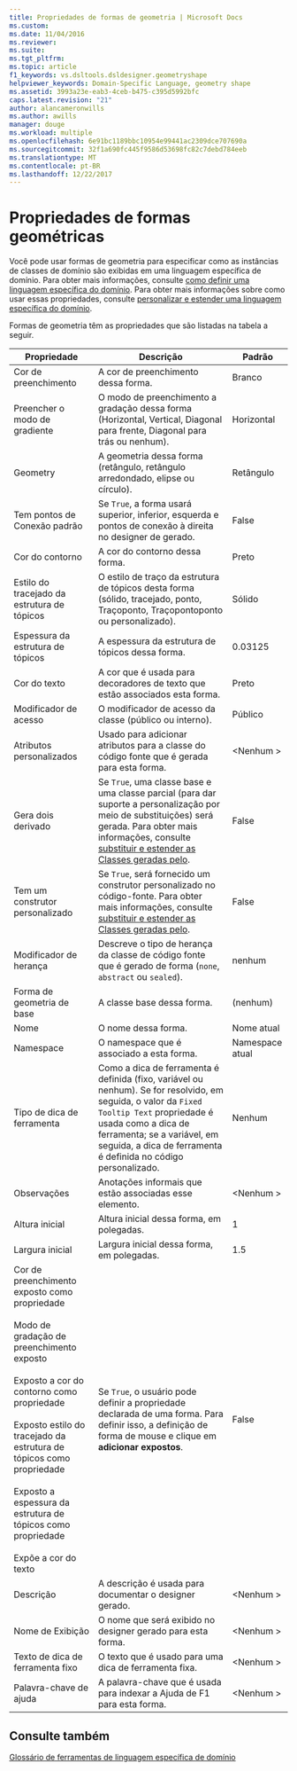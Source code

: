 ```yaml
---
title: Propriedades de formas de geometria | Microsoft Docs
ms.custom: 
ms.date: 11/04/2016
ms.reviewer: 
ms.suite: 
ms.tgt_pltfrm: 
ms.topic: article
f1_keywords: vs.dsltools.dsldesigner.geometryshape
helpviewer_keywords: Domain-Specific Language, geometry shape
ms.assetid: 3993a23e-eab3-4ceb-b475-c395d5992bfc
caps.latest.revision: "21"
author: alancameronwills
ms.author: awills
manager: douge
ms.workload: multiple
ms.openlocfilehash: 6e91bc1189bbc10954e99441ac2309dce707690a
ms.sourcegitcommit: 32f1a690fc445f9586d53698fc82c7debd784eeb
ms.translationtype: MT
ms.contentlocale: pt-BR
ms.lasthandoff: 12/22/2017
---
```

# <a name="properties-of-geometry-shapes"></a>Propriedades de formas geométricas
Você pode usar formas de geometria para especificar como as instâncias de classes de domínio são exibidas em uma linguagem específica de domínio. Para obter mais informações, consulte [como definir uma linguagem específica do domínio](../modeling/how-to-define-a-domain-specific-language.md). Para obter mais informações sobre como usar essas propriedades, consulte [personalizar e estender uma linguagem específica do domínio](../modeling/customizing-and-extending-a-domain-specific-language.md).  
  
 Formas de geometria têm as propriedades que são listadas na tabela a seguir.  
  
|Propriedade|Descrição|Padrão|  
|--------------|-----------------|-------------|  
|Cor de preenchimento|A cor de preenchimento dessa forma.|Branco|  
|Preencher o modo de gradiente|O modo de preenchimento a gradação dessa forma (Horizontal, Vertical, Diagonal para frente, Diagonal para trás ou nenhum).|Horizontal|  
|Geometry|A geometria dessa forma (retângulo, retângulo arredondado, elipse ou círculo).|Retângulo|  
|Tem pontos de Conexão padrão|Se `True`, a forma usará superior, inferior, esquerda e pontos de conexão à direita no designer de gerado.|False|  
|Cor do contorno|A cor do contorno dessa forma.|Preto|  
|Estilo do tracejado da estrutura de tópicos|O estilo de traço da estrutura de tópicos desta forma (sólido, tracejado, ponto, Traçoponto, Traçopontoponto ou personalizado).|Sólido|  
|Espessura da estrutura de tópicos|A espessura da estrutura de tópicos dessa forma.|0.03125|  
|Cor do texto|A cor que é usada para decoradores de texto que estão associados esta forma.|Preto|  
|Modificador de acesso|O modificador de acesso da classe (público ou interno).|Público|  
|Atributos personalizados|Usado para adicionar atributos para a classe do código fonte que é gerada para esta forma.|\<Nenhum >|  
|Gera dois derivado|Se `True`, uma classe base e uma classe parcial (para dar suporte a personalização por meio de substituições) será gerada. Para obter mais informações, consulte [substituir e estender as Classes geradas pelo](../modeling/overriding-and-extending-the-generated-classes.md).|False|  
|Tem um construtor personalizado|Se `True`, será fornecido um construtor personalizado no código-fonte. Para obter mais informações, consulte [substituir e estender as Classes geradas pelo](../modeling/overriding-and-extending-the-generated-classes.md).|False|  
|Modificador de herança|Descreve o tipo de herança da classe de código fonte que é gerado de forma (`none`, `abstract` ou `sealed`).|nenhum|  
|Forma de geometria de base|A classe base dessa forma.|(nenhum)|  
|Nome|O nome dessa forma.|Nome atual|  
|Namespace|O namespace que é associado a esta forma.|Namespace atual|  
|Tipo de dica de ferramenta|Como a dica de ferramenta é definida (fixo, variável ou nenhum). Se for resolvido, em seguida, o valor da `Fixed Tooltip Text` propriedade é usada como a dica de ferramenta; se a variável, em seguida, a dica de ferramenta é definida no código personalizado.|Nenhum|  
|Observações|Anotações informais que estão associadas esse elemento.|\<Nenhum >|  
|Altura inicial|Altura inicial dessa forma, em polegadas.|1|  
|Largura inicial|Largura inicial dessa forma, em polegadas.|1.5|  
|Cor de preenchimento exposto como propriedade<br /><br /> Modo de gradação de preenchimento exposto<br /><br /> Exposto a cor do contorno como propriedade<br /><br /> Exposto estilo do tracejado da estrutura de tópicos como propriedade<br /><br /> Exposto a espessura da estrutura de tópicos como propriedade<br /><br /> Expõe a cor do texto|Se `True`, o usuário pode definir a propriedade declarada de uma forma. Para definir isso, a definição de forma de mouse e clique em **adicionar expostos**.|False|  
|Descrição|A descrição é usada para documentar o designer gerado.|\<Nenhum >|  
|Nome de Exibição|O nome que será exibido no designer gerado para esta forma.|\<Nenhum >|  
|Texto de dica de ferramenta fixo|O texto que é usado para uma dica de ferramenta fixa.|\<Nenhum >|  
|Palavra-chave de ajuda|A palavra-chave que é usada para indexar a Ajuda de F1 para esta forma.|\<Nenhum >|  
  
## <a name="see-also"></a>Consulte também  
 [Glossário de ferramentas de linguagem específica de domínio](http://msdn.microsoft.com/en-us/ca5e84cb-a315-465c-be24-76aa3df276aa)